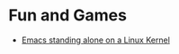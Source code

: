 # Fun and Games

- [Emacs standing alone on a Linux Kernel](http://www.informatimago.com/linux/emacs-on-user-mode-linux.html)